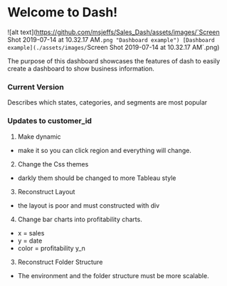 # Welcome to Dash!

![alt text](https://github.com/msjeffs/Sales_Dash/assets/images/`Screen Shot 2019-07-14 at 10.32.17 AM`.png "Dashboard example")
[Dashboard example](./assets/images/`Screen Shot 2019-07-14 at 10.32.17 AM`.png)

The purpose of this dashboard showcases the features of dash to easily create
a dashboard to show business information.


### Current Version

Describes which states, categories, and segments are most popular

### Updates to customer_id

1. Make dynamic  
- make it so you can click region and everything will change.

2. Change the Css themes  
- darkly them should be changed to more Tableau style

3. Reconstruct Layout

- the layout is poor and must constructed with div

4. Change bar charts into profitability charts.  
- x = sales
- y = date
- color = profitability y_n


3. Reconstruct Folder Structure

- The environment and the folder structure must be more scalable.
